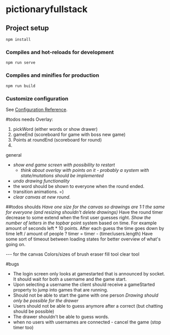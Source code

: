 # pictionaryfullstack

## Project setup
```
npm install
```

### Compiles and hot-reloads for development
```
npm run serve
```

### Compiles and minifies for production
```
npm run build
```

### Customize configuration
See [Configuration Reference](https://cli.vuejs.org/config/).

#todos needs
Overlay:
1. pickWord (either words or show drawer)
2. gameEnd (scoreboard for game with boss new game)
3. Points at roundEnd (scoreboard for round)
4.

 general
 - *show end game screen with possibility to restart*
	 - *think about overlay with points on it - probably a system with state/mutations should be implemented*
 - *undo drawing functionality*
 - the word should be shown to everyone when the round ended.
 - transition animations. =)
 - *clear canvas at new round.*

##todos shoulds
*Have one size for the canvas so drawings are 1:1 the same for everyone (and resizing shouldn't delete drawings)*
Have the round timer decrease to some extend when the first user guesses right.
*Show the number of letters in the topbar*
point system based on time.
	For example amount of seconds left * 10 points.
	After each guess the time goes down by time left / amount of people ?
		timer = timer - (timer/users.length)
Have some sort of timeout between loading states for better overview of what's going on.

--- for the canvas
Colors/sizes of brush
eraser
fill tool
clear tool

#bugs
* The login screen only looks at gamestarted that is announced by socket. It should wait for both a username and the game start.
* Upon selecting a username the client should receive a gameStarted property to jump into games that are running.
* Should not be able to start the game with one person
*Drawing should only be possible for the drawer*
* Users should not be able to guess anymore after a correct (but chatting should be possible)
* The drawer shouldn't be able to guess words.
* when no users with usernames are connected - cancel the game (stop timer too)
